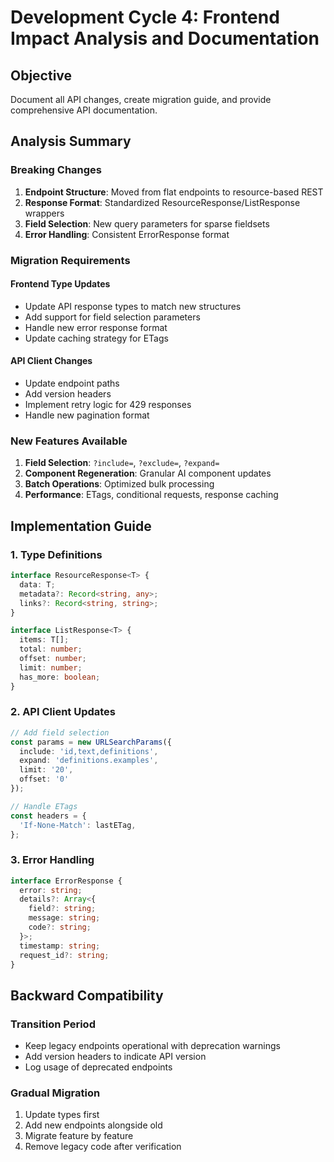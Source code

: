 # Development Cycle 4: Frontend Impact Analysis and Documentation

## Objective
Document all API changes, create migration guide, and provide comprehensive API documentation.

## Analysis Summary

### Breaking Changes
1. **Endpoint Structure**: Moved from flat endpoints to resource-based REST
2. **Response Format**: Standardized ResourceResponse/ListResponse wrappers
3. **Field Selection**: New query parameters for sparse fieldsets
4. **Error Handling**: Consistent ErrorResponse format

### Migration Requirements

#### Frontend Type Updates
- Update API response types to match new structures
- Add support for field selection parameters
- Handle new error response format
- Update caching strategy for ETags

#### API Client Changes
- Update endpoint paths
- Add version headers
- Implement retry logic for 429 responses
- Handle new pagination format

### New Features Available
1. **Field Selection**: `?include=`, `?exclude=`, `?expand=`
2. **Component Regeneration**: Granular AI component updates
3. **Batch Operations**: Optimized bulk processing
4. **Performance**: ETags, conditional requests, response caching

## Implementation Guide

### 1. Type Definitions
```typescript
interface ResourceResponse<T> {
  data: T;
  metadata?: Record<string, any>;
  links?: Record<string, string>;
}

interface ListResponse<T> {
  items: T[];
  total: number;
  offset: number;
  limit: number;
  has_more: boolean;
}
```

### 2. API Client Updates
```typescript
// Add field selection
const params = new URLSearchParams({
  include: 'id,text,definitions',
  expand: 'definitions.examples',
  limit: '20',
  offset: '0'
});

// Handle ETags
const headers = {
  'If-None-Match': lastETag,
};
```

### 3. Error Handling
```typescript
interface ErrorResponse {
  error: string;
  details?: Array<{
    field?: string;
    message: string;
    code?: string;
  }>;
  timestamp: string;
  request_id?: string;
}
```

## Backward Compatibility

### Transition Period
- Keep legacy endpoints operational with deprecation warnings
- Add version headers to indicate API version
- Log usage of deprecated endpoints

### Gradual Migration
1. Update types first
2. Add new endpoints alongside old
3. Migrate feature by feature
4. Remove legacy code after verification